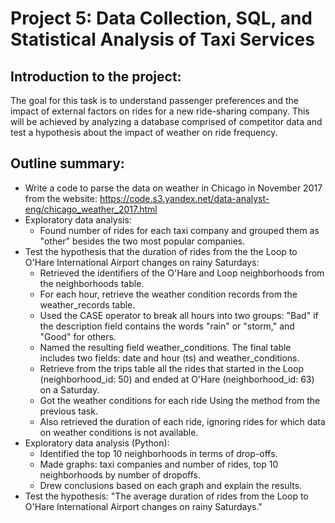 # Project 5: Data Collection, SQL, and Statistical Analysis of Taxi Services

## Introduction to the project:
The goal for this task is to understand passenger preferences and the impact of external factors on rides for a new ride-sharing company.
This will be achieved by analyzing a database comprised of competitor data and test a hypothesis about the impact of weather on ride frequency.

## Outline summary:
* Write a code to parse the data on weather in Chicago in November 2017 from the website: https://code.s3.yandex.net/data-analyst-eng/chicago_weather_2017.html
* Exploratory data analysis:
  * Found number of rides for each taxi company and grouped them as "other" besides the two most popular companies.
* Test the hypothesis that the duration of rides from the the Loop to O'Hare International Airport changes on rainy Saturdays:
  * Retrieved the identifiers of the O'Hare and Loop neighborhoods from the neighborhoods table.
  * For each hour, retrieve the weather condition records from the weather_records table. 
   * Used the CASE operator to break all hours into two groups: "Bad" if the description field contains the words "rain" or "storm," and "Good" for others.
   * Named the resulting field weather_conditions. The final table includes two fields: date and hour (ts) and weather_conditions.
  * Retrieve from the trips table all the rides that started in the Loop (neighborhood_id: 50) and ended at O'Hare (neighborhood_id: 63) on a Saturday.
   * Got the weather conditions for each ride Using the method from the previous task. 
   * Also retrieved the duration of each ride, ignoring rides for which data on weather conditions is not available.
* Exploratory data analysis (Python): 
  * Identified the top 10 neighborhoods in terms of drop-offs.
  * Made graphs: taxi companies and number of rides, top 10 neighborhoods by number of dropoffs.
  * Drew conclusions based on each graph and explain the results.
* Test the hypothesis: "The average duration of rides from the Loop to O'Hare International Airport changes on rainy Saturdays."
